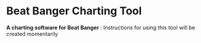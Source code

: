 # Beat Banger Charting Tool
**A charting software for Beat Banger** : Instructions for using this tool will be created momentarily
